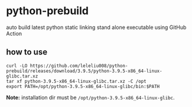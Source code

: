 # python-prebuild
auto build latest python static linking stand alone executable using GitHub Action

## how to use
```
curl -LO https://github.com/leleliu008/python-prebuild/releases/download/3.9.5/python-3.9.5-x86_64-linux-glibc.tar.xz
tar xf python-3.9.5-x86_64-linux-glibc.tar.xz -C /opt
export PATH=/opt/python-3.9.5-x86_64-linux-glibc/bin:$PATH
```

**Note:** installation dir must be `/opt/python-3.9.5-x86_64-linux-glibc`.
